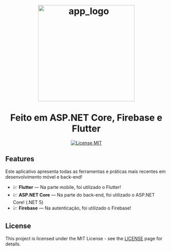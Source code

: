 <h1 align="center">
  <br>
    <img src="https://cit336.malorieaaron.com/public/images/to_do_list_logo.png" alt="app_logo" width="300">
  <br>
  <br>
  Feito em ASP.NET Core, Firebase e Flutter
  </h1>
  
  <p align="center">
    <a href="https://opensource.org/licenses/MIT">
      <img src="https://img.shields.io/badge/License-MIT-blue.svg" alt="License MIT">
    </a>
  </p>
  
  ## Features
  [//]: # (Add the features of your project here:)
  Este aplicativo apresenta todas as ferramentas e práticas mais recentes em desenvolvimento móvel e back-end!
  
  - 💹 **Flutter** — Na parte mobile, foi utilizado o Flutter!
  - 💹 **ASP.NET Core** — Na parte do back-end, foi utilizado o ASP.NET Core! (.NET 5)
  - 💹 **Firebase** — Na autenticação, foi utilizado o Firebase!
  
  ## License
  
  This project is licensed under the MIT License - see the [LICENSE](https://opensource.org/licenses/MIT) page for details.
